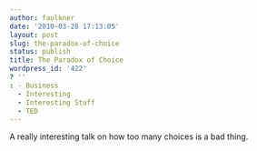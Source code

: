 ```yaml
---
author: faulkner
date: '2010-03-28 17:13:05'
layout: post
slug: the-paradox-of-choice
status: publish
title: The Paradox of Choice
wordpress_id: '422'
? ''
: - Business
  - Interesting
  - Interesting Stuff
  - TED
---
```


A really interesting talk on how too many choices is a bad thing.


